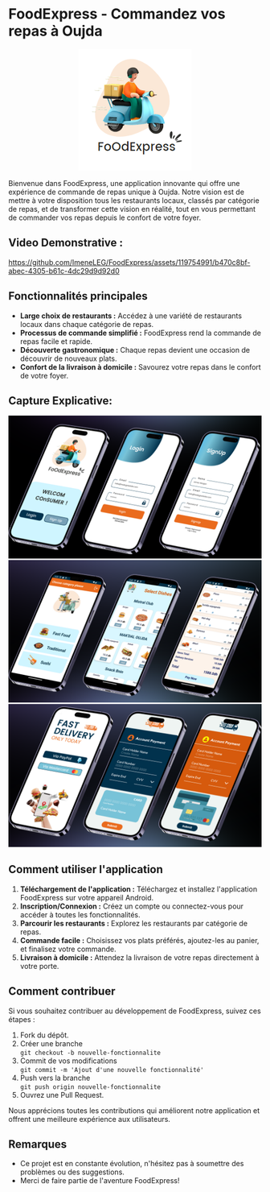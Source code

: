 # FoodExpress - Commandez vos repas à Oujda
<p align="center">
  <img src="logoAndroid.png" alt="logo">
</p>

Bienvenue dans FoodExpress, une application innovante qui offre une expérience de commande de repas unique à Oujda. Notre vision est de mettre à votre disposition tous les restaurants locaux, classés par catégorie de repas, et de transformer cette vision en réalité, tout en vous permettant de commander vos repas depuis le confort de votre foyer.


## Video Demonstrative :

https://github.com/ImeneLEG/FoodExpress/assets/119754991/b470c8bf-abec-4305-b61c-4dc29d9d92d0


## Fonctionnalités principales

- **Large choix de restaurants :** Accédez à une variété de restaurants locaux dans chaque catégorie de repas.
- **Processus de commande simplifié :** FoodExpress rend la commande de repas facile et rapide.
- **Découverte gastronomique :** Chaque repas devient une occasion de découvrir de nouveaux plats.
- **Confort de la livraison à domicile :** Savourez votre repas dans le confort de votre foyer.



## Capture Explicative:

  <img src="https://github.com/ImeneLEG/FoodExpress/blob/e4198f344fef8f1e67c6e3769766fc6a08ca1c23/three.png" alt="Capture d'écran 1" > 
    <img src="https://github.com/ImeneLEG/FoodExpress/blob/e4198f344fef8f1e67c6e3769766fc6a08ca1c23/two.png" alt="Capture d'écran 2" >
    <img src="https://github.com/ImeneLEG/FoodExpress/blob/e4198f344fef8f1e67c6e3769766fc6a08ca1c23/one.png" alt="Capture d'écran 3">
   



## Comment utiliser l'application

1. **Téléchargement de l'application :** Téléchargez et installez l'application FoodExpress sur votre appareil Android.
2. **Inscription/Connexion :** Créez un compte ou connectez-vous pour accéder à toutes les fonctionnalités.
3. **Parcourir les restaurants :** Explorez les restaurants par catégorie de repas.
4. **Commande facile :** Choisissez vos plats préférés, ajoutez-les au panier, et finalisez votre commande.
5. **Livraison à domicile :** Attendez la livraison de votre repas directement à votre porte.



## Comment contribuer

Si vous souhaitez contribuer au développement de FoodExpress, suivez ces étapes :

1. Fork du dépôt.<br>
2. Créer une branche<br>
  `git checkout -b nouvelle-fonctionnalite`<br>
3. Commit de vos modifications<br>
   `git commit -m 'Ajout d'une nouvelle fonctionnalité'`<br>
4. Push vers la branche<br>
    `git push origin nouvelle-fonctionnalite`<br>
5. Ouvrez une Pull Request.<br>

Nous apprécions toutes les contributions qui améliorent notre application et offrent une meilleure expérience aux utilisateurs.

## Remarques

- Ce projet est en constante évolution, n'hésitez pas à soumettre des problèmes ou des suggestions.
- Merci de faire partie de l'aventure FoodExpress!


